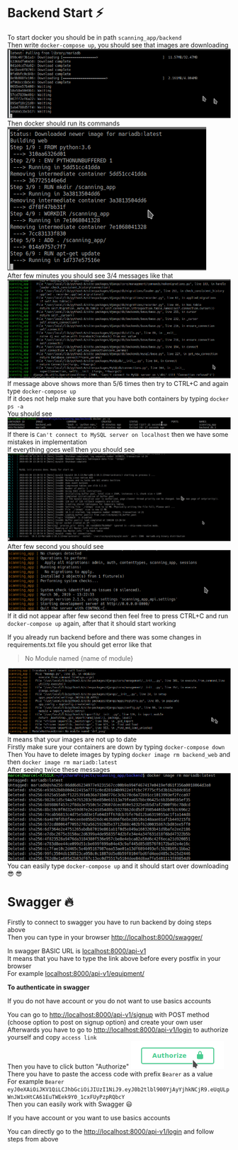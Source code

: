 # **Backend Start** :zap:

To start docker you should be in path `scanning_app/backend` \
Then write `docker-compose up`, you should see that images are downloading\
![](.README_images/docker_images.png)\
Then docker should run its commands\
![](.README_images/docker_commands.png)\
After few minutes you should see 3/4 messages like that\
![](.README_images/docker_db.png)\
If message above shows more than 5/6 times then try to CTRL+C and again type `docker-compose up` \
If it does not help make sure that you have both containers by typing `docker ps -a`\
 You should see \
![](.README_images/docker_ps_a.png)\
If there is `Can't connect to MySQL server on localhost` then we have some mistakes in implementation \
If everything goes well then you should see\
![](.README_images/docker_almost_complete.png)\
After few second you should see \
![](.README_images/docker_succesful.png)\
If it did not appear after few second then feel free to press CTRL+C and run `docker-compose up` again, after that it should start working

If you already run backend before and there was some changes in requirements.txt file you should get error like that 
>No Module named {name of module} 

![](.README_images/requirements_changes.png)\
It means that your images are not up to date \
Firstly make sure your containers are down by typing `docker-compose down`\
Then You have to delete images by typing `docker image rm backend_web` and then `docker image rm mariadb:latest`\
After seeing twice these messages\
![](.README_images/docker_image_delete.png)\
You can easily type `docker-compose up` and it should start over downloading  :sunglasses: :sunglasses:

# **Swagger** :fire:


Firstly to connect to swagger you have to run backend by doing steps above\
Then you can type in your browser [http://localhost:8000/swagger/]() 

In swagger BASIC URL is [localhost:8000/api-v1]()\
It means that you have to type the link above before every postfix in your browser\
For example [localhost:8000/api-v1/equipment/]()

**To authenticate in swagger**

If you do not have account or you do not want to use basics accounts

You can go to [http://localhost:8000/api-v1/signup]() with POST method (choose option to post on signup option) and create your own user\
Afterwards you have to go to [http://localhost:8000/api-v1/login]() to authorize yourself and copy `access link`\
Then you have to click button "Authorize" ![](.README_images/Authorize.png) \
There you have to paste the access code with prefix `Bearer` as a value            \
For example `Bearer eyJ0eXAiOiJKV1QiLCJhbGciOiJIUzI1NiJ9.eyJ0b2tlbl900YjAyYjhkNCjR9.eUqULpWnJW1xHtCA61EuTWEek9Y0_1cxFUyPzpRQbcY`\
Then you can easily work with Swagger   :smiley:

If you have account or you want to use basics accounts

You can directly go to the [http://localhost:8000/api-v1/login]() and follow steps from above





